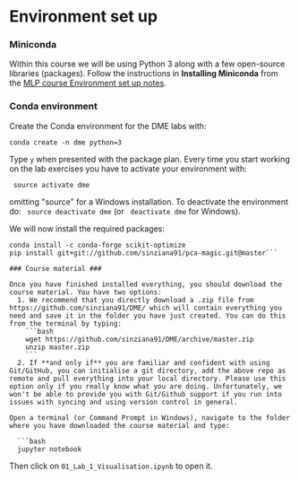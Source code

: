 # Environment set up

### Miniconda ###

Within this course we will be using Python 3 along with a few open-source libraries (packages). Follow the instructions in **Installing Miniconda** from the [MLP course Environment set up 
notes](https://github.com/sinziana91/mlpractical/blob/mlp2017-8/master/notes/environment-set-up.md). 

### Conda environment ###

Create the Conda environment for the DME labs with:

```conda create -n dme python=3```

Type `y` when presented with the package plan. Every time you start working on the lab exercises you have to activate your environment with:

``` source activate dme```

omitting "source" for a Windows installation. To deactivate the environment do: ``` source deactivate dme``` (or ``` deactivate dme``` for Windows).

We will now install the required packages:

```conda install jupyter numpy scipy matplotlib pandas statsmodels scikit-learn seaborn
conda install -c conda-forge scikit-optimize
pip install git+git://github.com/sinziana91/pca-magic.git@master```

### Course material ###

Once you have finished installed everything, you should download the course material. You have two options:
  1. We recommend that you directly download a .zip file from https://github.com/sinziana91/DME/ which will contain everything you need and save it in the folder you have just created. You can do this from the terminal by typing:
    ```bash
    wget https://github.com/sinziana91/DME/archive/master.zip
    unzip master.zip
    ```
  2. If **and only if** you are familiar and confident with using Git/GitHub, you can initialise a git directory, add the above repo as remote and pull everything into your local directory. Please use this option only if you really know what you are doing. Unfortunately, we won't be able to provide you with Git/Github support if you run into issues with syncing and using version control in general.

Open a terminal (or Command Prompt in Windows), navigate to the folder where you have downloaded the course material and type:

  ```bash
  jupyter notebook
  ```

Then click on `01_Lab_1_Visualisation.ipynb` to open it.
